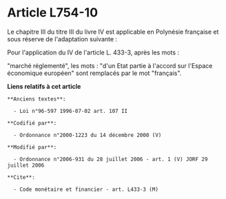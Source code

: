 # Article L754-10

Le chapitre III du titre III du livre IV est applicable en Polynésie française et sous réserve de l'adaptation suivante :

Pour l'application du IV de l'article L. 433-3, après les mots :

"marché réglementé", les mots : "d'un Etat partie à l'accord sur l'Espace économique européen" sont remplacés par le mot
"français".

**Liens relatifs à cet article**

	**Anciens textes**:

	  - Loi n°96-597 1996-07-02 art. 107 II

	**Codifié par**:

	  - Ordonnance n°2000-1223 du 14 décembre 2000 (V)

	**Modifié par**:

	  - Ordonnance n°2006-931 du 28 juillet 2006 - art. 1 (V) JORF 29 juillet 2006

	**Cite**:

	  - Code monétaire et financier - art. L433-3 (M)
